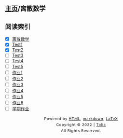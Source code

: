 ## [主页](../index.md)/离散数学

## 阅读索引

- [x] [离散数学](/DiscreteMathematic/离散数学.md)
- [x] [Test1](/DiscreteMathematic/Test1.md)
- [x] [Test2](/DiscreteMathematic/Test2.md)
- [ ] [Test3](/404.md)
- [ ] [Test4](/404.md)
- [ ] [Test5](/404.md)
- [ ] [作业1](/404.md)
- [ ] [作业2](/404.md)
- [ ] [作业3](/404.md)
- [ ] [作业4](/404.md)
- [ ] [作业5](/404.md)
- [ ] [作业6](/404.md)
- [ ] [学期作业](/404.md)

<style type="text/css">
    #footer {
        position: relative;
        margin: 0 auto;
        line-height: 20px;
        text-align: center;
        font-size: 12px;
        letter-spacing: 1px;
    }
 
    .content {
        height: 1800px;
        width: 100%;
        text-align: center;
    }
</style>

<div id="footer">
    Powered by
    <a href="https://html5up.net">HTML</a>, 
    <a href="https://markdown.com.cn/">markdown</a>, 
    <a href="https://www.latex-project.org/">LaTeX</a>
    <br>
    Copyright © 2022 | 
    <a href="https://tolia-gh.github.io">Tolia</a>
    <br>
    All Rights Reserved.
    <br>
</div>
